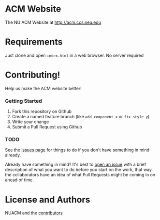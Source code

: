 # ACM Website

The NU ACM Website at http://acm.ccs.neu.edu

# Requirements

Just clone and open `index.html` in a web browser.  No server required

# Contributing!

Help us make the ACM website better!

### Getting Started

1. Fork this repository on Github
2. Create a named feature branch (like `add_component_x` or `fix_style_y`)
3. Write your change
4. Submit a Pull Request using Github

### TODO

See the [issues page](https://github.com/nuacm/temp-website/issues) for things to do if you 
don't have something in mind already.

Already have something in mind? It's best to [open an issue](https://github.com/nuacm/temp-website/issues/new) with a brief description of 
what you want to do before you start on the work, that way the collaborators have an idea
of what Pull Requests might be coming in on ahead of time.

# License and Authors

NUACM and the [contributors](https://github.com/nuacm/temp-website/graphs/contributors)
